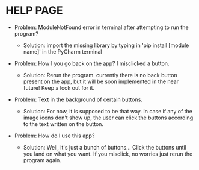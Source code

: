 # HELP PAGE

- Problem: ModuleNotFound error in terminal after attempting to run the program?
  - Solution: import the missing library by typing in 'pip install [module name]' in the PyCharm terminal

- Problem: How I you go back on the app? I misclicked a button.
  - Solution: Rerun the program. currently there is no back button present on the app, but it will be soon implemented in the near future! Keep a look out for it.

- Problem: Text in the background of certain buttons.
  - Solution: For now, it is supposed to be that way. In case if any of the image icons don't show up, the user can click the buttons according to the text written on  the button.

- Problem: How do I use this app?
  - Solution: Well, it's just a bunch of buttons... Click the buttons until you land on what you want. If you misclick, no worries just rerun the program again.

